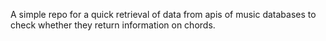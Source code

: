 A simple repo for a quick retrieval of data from apis of music databases to check whether they return information on chords.
